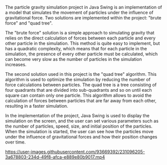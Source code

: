 The particle gravity simulation project in Java Swing is an implementation of a model that simulates the movement of particles under the influence of gravitational force. Two solutions are implemented within the project: "brute force" and "quad tree".

The "brute force" solution is a simple approach to simulating gravity that relies on the direct calculation of forces between each particle and every other particle in the simulation. This method is quite easy to implement, but has a quadratic complexity, which means that for each particle in the simulation, the presence of every other particle must be calculated, which can become very slow as the number of particles in the simulation increases.

The second solution used in this project is the "quad tree" algorithm. This algorithm is used to optimize the simulation by reducing the number of force calculations between particles. The quad tree is a tree consisting of four quadrants that are divided into sub-quadrants and so on until each square can contain only one particle. This algorithm allows to avoid the calculation of forces between particles that are far away from each other, resulting in a faster simulation.

In the implementation of the project, Java Swing is used to display the simulation on the screen, and the user can set various parameters such as the number of particles, speed, size, and initial position of the particles. When the simulation is started, the user can see how the particles move under the influence of gravitational forces and how their position changes over time.


https://user-images.githubusercontent.com/93669392/231096205-3a678803-234d-49f8-afca-e889e80b9017.mp4

